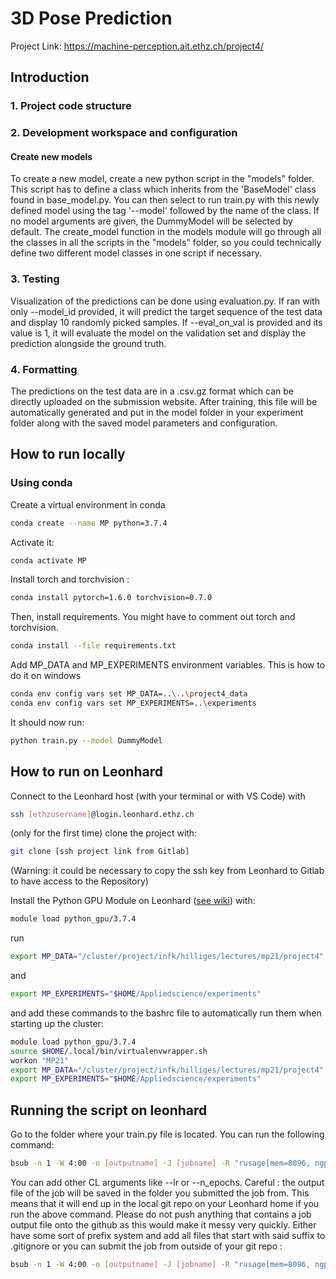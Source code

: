 # 3D Pose Prediction

Project Link: https://machine-perception.ait.ethz.ch/project4/

## Introduction

### 1. Project code structure

### 2. Development workspace and configuration

#### Create new models

To create a new model, create a new python script in the "models" folder. This script has to define a class which inherits from the 'BaseModel' class found in base_model.py. You can then select to run train.py with this newly defined model using the tag '--model' followed by the name of the class. If no model arguments are given, the DummyModel will be selected by default.
The create_model function in the models module will go through all the classes in all the scripts in the "models" folder, so you could technically define two different model classes in one script if necessary.

### 3. Testing

Visualization of the predictions can be done using evaluation.py. If ran with only --model_id provided, it will predict the target sequence of the test data and display 10 randomly picked samples. If --eval_on_val is provided and its value is 1, it will evaluate the model on the validation set and display the prediction alongside the ground truth.

### 4. Formatting

The predictions on the test data are in a .csv.gz format which can be directly uploaded on the submission website. After training, this file will be automatically generated and put in the model folder in your experiment folder along with the saved model parameters and configuration.

## How to run locally

### Using conda

Create a virtual environment in conda

```bash
conda create --name MP python=3.7.4
```

Activate it:

```bash
conda activate MP
```

Install torch and torchvision :

```bash
conda install pytorch=1.6.0 torchvision=0.7.0
```

Then, install requirements. You might have to comment out torch and torchvision.

```bash
conda install --file requirements.txt
```

Add MP_DATA and MP_EXPERIMENTS environment variables. This is how to do it on windows

```bash
conda env config vars set MP_DATA=..\..\project4_data
conda env config vars set MP_EXPERIMENTS=..\experiments
```

It should now run:

```bash
python train.py --model DummyModel
```

## How to run on Leonhard

Connect to the Leonhard host (with your terminal or with VS Code) with

```bash
ssh [ethzusername]@login.leonhard.ethz.ch
```

(only for the first time) clone the project with:

```bash
git clone [ssh project link from Gitlab] 
```

(Warning: it could be necessary to copy the ssh key from Leonhard to Gitlab to have access to the Repository)

Install the Python GPU Module on Leonhard ([see wiki](https://scicomp.ethz.ch/wiki/Getting_started_with_clusters)) with:

```bash
module load python_gpu/3.7.4
```

run

```bash
export MP_DATA="/cluster/project/infk/hilliges/lectures/mp21/project4"
```

and

```bash
export MP_EXPERIMENTS="$HOME/Appliedscience/experiments"
```

and add these commands to the bashrc file to automatically run them when starting up the cluster:

```bash
module load python_gpu/3.7.4
source $HOME/.local/bin/virtualenvwrapper.sh
workon "MP21"
export MP_DATA="/cluster/project/infk/hilliges/lectures/mp21/project4"
export MP_EXPERIMENTS="$HOME/Appliedscience/experiments"
```

## Running the script on leonhard

Go to the folder where your train.py file is located. You can run the following command:

```bash
bsub -n 1 -W 4:00 -o [outputname] -J [jobname] -R "rusage[mem=8096, ngpus_excl_p=1]" python -u train.py --model [model_class_name]
```

You can add other CL arguments like --lr or --n_epochs.
Careful : the output file of the job will be saved in the folder you submitted the job from. This means that it will end up in the local git repo on your Leonhard home if you run the above command. Please do not push anything that contains a job output file onto the github as this would make it messy very quickly. Either have some sort of prefix system and add all files that start with said suffix to .gitignore or you can submit the job from outside of your git repo :

```bash
bsub -n 1 -W 4:00 -o [outputname] -J [jobname] -R "rusage[mem=8096, ngpus_excl_p=1]" python -u mp_project/src/train.py --model [model_class_name]
```
